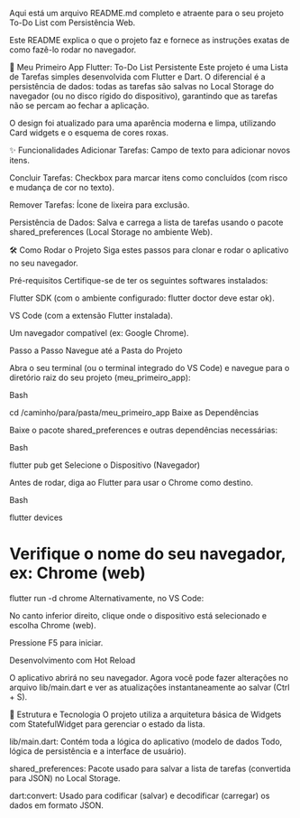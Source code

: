 Aqui está um arquivo README.md completo e atraente para o seu projeto To-Do List com Persistência Web.

Este README explica o que o projeto faz e fornece as instruções exatas de como fazê-lo rodar no navegador.

🚀 Meu Primeiro App Flutter: To-Do List Persistente
Este projeto é uma Lista de Tarefas simples desenvolvida com Flutter e Dart. O diferencial é a persistência de dados: todas as tarefas são salvas no Local Storage do navegador (ou no disco rígido do dispositivo), garantindo que as tarefas não se percam ao fechar a aplicação.

O design foi atualizado para uma aparência moderna e limpa, utilizando Card widgets e o esquema de cores roxas.

✨ Funcionalidades
Adicionar Tarefas: Campo de texto para adicionar novos itens.

Concluir Tarefas: Checkbox para marcar itens como concluídos (com risco e mudança de cor no texto).

Remover Tarefas: Ícone de lixeira para exclusão.

Persistência de Dados: Salva e carrega a lista de tarefas usando o pacote shared_preferences (Local Storage no ambiente Web).

🛠️ Como Rodar o Projeto
Siga estes passos para clonar e rodar o aplicativo no seu navegador.

Pré-requisitos
Certifique-se de ter os seguintes softwares instalados:

Flutter SDK (com o ambiente configurado: flutter doctor deve estar ok).

VS Code (com a extensão Flutter instalada).

Um navegador compatível (ex: Google Chrome).

Passo a Passo
Navegue até a Pasta do Projeto

Abra o seu terminal (ou o terminal integrado do VS Code) e navegue para o diretório raiz do seu projeto (meu_primeiro_app):

Bash

cd /caminho/para/pasta/meu_primeiro_app
Baixe as Dependências

Baixe o pacote shared_preferences e outras dependências necessárias:

Bash

flutter pub get
Selecione o Dispositivo (Navegador)

Antes de rodar, diga ao Flutter para usar o Chrome como destino.

Bash

flutter devices
# Verifique o nome do seu navegador, ex: Chrome (web)

flutter run -d chrome 
Alternativamente, no VS Code:

No canto inferior direito, clique onde o dispositivo está selecionado e escolha Chrome (web).

Pressione F5 para iniciar.

Desenvolvimento com Hot Reload

O aplicativo abrirá no seu navegador. Agora você pode fazer alterações no arquivo lib/main.dart e ver as atualizações instantaneamente ao salvar (Ctrl + S).

💾 Estrutura e Tecnologia
O projeto utiliza a arquitetura básica de Widgets com StatefulWidget para gerenciar o estado da lista.

lib/main.dart: Contém toda a lógica do aplicativo (modelo de dados Todo, lógica de persistência e a interface de usuário).

shared_preferences: Pacote usado para salvar a lista de tarefas (convertida para JSON) no Local Storage.

dart:convert: Usado para codificar (salvar) e decodificar (carregar) os dados em formato JSON.